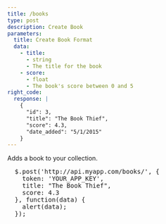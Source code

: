 ```yaml
---
title: /books
type: post
description: Create Book
parameters:
  title: Create Book Format
  data:
    - title:
      - string
      - The title for the book
    - score:
      - float
      - The book's score between 0 and 5
right_code:
  response: |
    {
      "id": 3,
      "title": "The Book Thief",
      "score": 4.3,
      "date_added": "5/1/2015"
    }
---
```


Adds a book to your collection.

<div class="code-viewer">
  <pre data-language="jQuery">
  $.post('http://api.myapp.com/books/', {
    token: 'YOUR_APP_KEY',
    title: "The Book Thief",
    score: 4.3
  }, function(data) {
    alert(data);
  });</pre>
</div>

